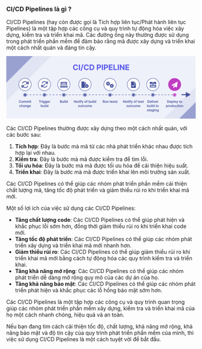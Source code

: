 ### CI/CD Pipelines là gì ?

CI/CD Pipelines (hay còn được gọi là Tích hợp liên tục/Phát hành liên tục Pipelines) là một tập hợp các công cụ và quy trình tự động hóa việc xây dựng, kiểm tra và triển khai mã. Các đường ống này thường được sử dụng trong phát triển phần mềm để đảm bảo rằng mã được xây dựng và triển khai một cách nhất quán và đáng tin cậy.

![img](../Image/CI-CD-Pipelines.png)

Các CI/CD Pipelines thường được xây dựng theo một cách nhất quán, với các bước sau:

1. **Tích hợp**: Đây là bước mà mã từ các nhà phát triển khác nhau được tích hợp lại với nhau.
2. **Kiểm tra**: Đây là bước mà mã được kiểm tra để tìm lỗi.
3. **Tối ưu hóa**: Đây là bước mà mã được tối ưu hóa để cải thiện hiệu suất.
4. **Triển khai**: Đây là bước mà mã được triển khai lên môi trường sản xuất.

Các CI/CD Pipelines có thể giúp các nhóm phát triển phần mềm cải thiện chất lượng mã, tăng tốc độ phát triển và giảm thiểu rủi ro khi triển khai mã mới.

Một số lợi ích của việc sử dụng các CI/CD Pipelines:

- **Tăng chất lượng code**: Các CI/CD Pipelines có thể giúp phát hiện và khắc phục lỗi sớm hơn, đồng thời giảm thiểu rủi ro khi triển khai code mới.
- **Tăng tốc độ phát triển**: Các CI/CD Pipelines có thể giúp các nhóm phát triển xây dựng và triển khai mã mới nhanh hơn.
- **Giảm thiểu rủi ro**: Các CI/CD Pipelines có thể giúp giảm thiểu rủi ro khi triển khai mã mới bằng cách tự động hóa các quy trình kiểm tra và triển khai.
- **Tăng khả năng mở rộng**: Các CI/CD Pipelines có thể giúp các nhóm phát triển dễ dàng mở rộng quy mô của các dự án của họ.
- **Tăng khả năng bảo mật**: Các CI/CD Pipelines có thể giúp các nhóm phát triển phát hiện và khắc phục các lỗ hổng bảo mật sớm hơn.

Các  CI/CD Pipelines là một tập hợp các công cụ và quy trình quan trọng giúp các nhóm phát triển phần mềm xây dựng, kiểm tra và triển khai mã của họ một cách nhanh chóng, hiệu quả và an toàn.

Nếu bạn đang tìm cách cải thiện tốc độ, chất lượng, khả năng mở rộng, khả năng bảo mật và độ tin cậy của quy trình phát triển phần mềm của mình, thì việc sử dụng CI/CD Pipelines là một cách tuyệt vời để bắt đầu.